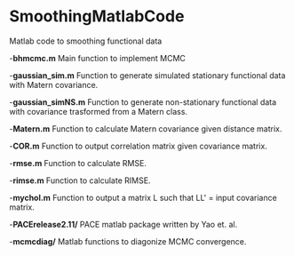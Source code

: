 SmoothingMatlabCode
===================

Matlab code to smoothing functional data

-**bhmcmc.m**
Main function to implement MCMC

-**gaussian_sim.m**
Function to generate simulated stationary functional data with Matern covariance.

-**gaussian_simNS.m**
Function to generate non-stationary functional data with covariance trasformed from a Matern class.

-**Matern.m**
Function to calculate Matern covariance given distance matrix.

-**COR.m**
Function to output correlation matrix given covariance matrix.

-**rmse.m**
Function to calculate RMSE.

-**rimse.m**
Function to calculate RIMSE.

-**mychol.m**
Function to output a matrix L such that LL' = input covariance matrix.

-**PACErelease2.11/**
PACE matlab package written by Yao et. al. 

-**mcmcdiag/**
Matlab functions to diagonize MCMC convergence.

